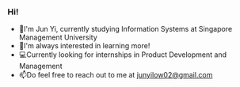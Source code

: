 ### Hi!
- 👋I'm Jun Yi, currently studying Information Systems at Singapore Management University
- 🌱I'm always interested in learning more!
- 💻Currently looking for internships in Product Development and Management
- 📫Do feel free to reach out to me at junyilow02@gmail.com

<!--
**junyiiii/junyiiii** is a ✨ _special_ ✨ repository because its `README.md` (this file) appears on your GitHub profile.

Here are some ideas to get you started:

- 🔭 I’m currently working on ...
- 🌱 I’m currently learning ...
- 👯 I’m looking to collaborate on ...
- 🤔 I’m looking for help with ...
- 💬 Ask me about ...
- 📫 How to reach me: ...
- 😄 Pronouns: ...
- ⚡ Fun fact: ...
-->
